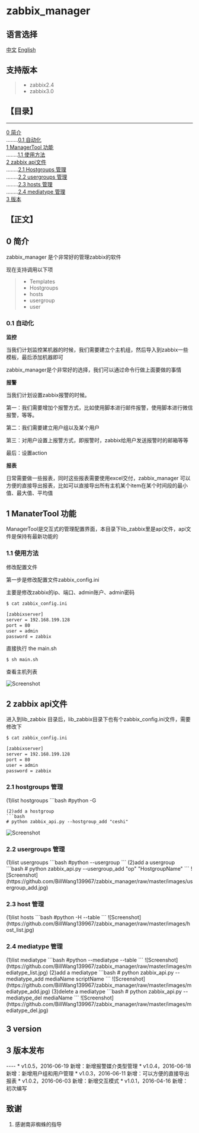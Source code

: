 # zabbix_manager
## 语言选择

[中文](https://github.com/BillWang139967/zabbix_manager/blob/master/README.zh.md)
[English](https://github.com/BillWang139967/zabbix_manager/blob/master/README.md)

## 支持版本
> * zabbix2.4
> * zabbix3.0

## 【目录】
----

[0 简介](#0)  
........[0.1 自动化 ](#0.1)  
[1 ManagerTool 功能 ](#1)  
........[1.1 使用方法 ](#1.1)  
[2 zabbix api文件 ](#2)  
........[2.1 Hostgroups 管理 ](#2.1)  
........[2.2 usergroups 管理 ](#2.2)  
........[2.3 hosts 管理 ](#2.3)  
........[2.4 mediatype 管理 ](#2.4)  
[3 版本 ](#3)  


## 【正文】

<h2 name="0">0 简介</h2>

zabbix_manager 是个非常好的管理zabbix的软件

现在支持调用以下项
> * Templates 
> * Hostgroups
> * hosts
> * usergroup
> * user

<h3 name="0.1">0.1 自动化</h3>

**监控**

当我们计划监控某机器的时候，我们需要建立个主机组，然后导入到zabbix一些模板，最后添加机器即可

zabbix_manager是个非常好的选择，我们可以通过命令行做上面要做的事情

**报警**

当我们计划设置zabbix报警的时候。

第一：我们需要增加个报警方式，比如使用脚本进行邮件报警，使用脚本进行微信报警，等等。

第二：我们需要建立用户组以及某个用户

第三：对用户设置上报警方式，即报警时，zabbix给用户发送报警时的邮箱等等

最后：设置action

**报表**

日常需要做一些报表，同时这些报表需要使用excel交付，zabbix_manager
可以方便的直接导出报表，比如可以直接导出所有主机某个item在某个时间段的最小值、最大值、平均值

<h2 name="1">1 ManaterTool 功能</h2>

ManagerTool是交互式的管理配置界面，本目录下lib_zabbix里是api文件，api文件是保持有最新功能的

<h3 name="1.1">1.1 使用方法</h3>

修改配置文件

第一步是修改配置文件zabbix_config.ini 

主要是修改zabbix的ip、端口、admin账户、admin密码
```bash
$ cat zabbix_config.ini

[zabbixserver]
server = 192.168.199.128
port = 80
user = admin
password = zabbix
``` 
直接执行 the main.sh
```bash
$ sh main.sh

```
查看主机列表

![Screenshot](https://github.com/BillWang139967/zabbix_manager/raw/master/images/host_get.jpg)

<h2 name="2">2 zabbix api文件</h2>

进入到lib_zabbix 目录后，lib_zabbix目录下也有个zabbix_config.ini文件，需要修改下
```bash
$ cat zabbix_config.ini

[zabbixserver]
server = 192.168.199.128
port = 80
user = admin
password = zabbix
``` 
<h3 name="2.1">2.1 hostgroups 管理</h3>
(1)list hostgroups
```bash
#python -G

```
(2)add a hostgroup
```bash
# python zabbix_api.py --hostgroup_add "ceshi"

```
![Screenshot](https://github.com/BillWang139967/zabbix_manager/raw/master/images/hostgroup_add.jpg)
<h3 name="2.2">2.2 usergroups 管理</h3>
(1)list usergroups
```bash
#python --usergroup
```
(2)add a usergroup
```bash
# python zabbix_api.py --usergroup_add "op" "HostgroupName"
```
![Screenshot](https://github.com/BillWang139967/zabbix_manager/raw/master/images/usergroup_add.jpg)
<h3 name="2.3">2.3 host 管理</h3>
(1)list hosts
```bash
#python -H --table
```
![Screenshot](https://github.com/BillWang139967/zabbix_manager/raw/master/images/host_list.jpg)
<h3 name="2.4">2.4 mediatype 管理</h3>
(1)list mediatype
```bash
#python --mediatype --table
```
![Screenshot](https://github.com/BillWang139967/zabbix_manager/raw/master/images/mediatype_list.jpg)
(2)add a mediatype
```bash
# python zabbix_api.py --mediatype_add mediaName scriptName
```
![Screenshot](https://github.com/BillWang139967/zabbix_manager/raw/master/images/mediatype_add.jpg)
(3)delete a mediatype
```bash
# python zabbix_api.py --mediatype_del mediaName
```
![Screenshot](https://github.com/BillWang139967/zabbix_manager/raw/master/images/mediatype_del.jpg)
<h2 name="3">3 version</h2>
<h2 name="3">3 版本发布</h2>
----
* v1.0.5，2016-06-19 新增：新增报警媒介类型管理
* v1.0.4，2016-06-18 新增：新增用户组和用户管理
* v1.0.3，2016-06-11 新增：可以方便的直接导出报表
* v1.0.2，2016-06-03 新增：新增交互模式
* v1.0.1，2016-04-16 新增：初次编写

## 致谢

1. 感谢南非蜘蛛的指导
